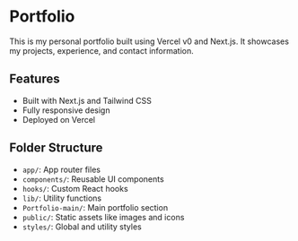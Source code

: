 # Portfolio

This is my personal portfolio built using Vercel v0 and Next.js. It showcases my projects, experience, and contact information.

## Features
- Built with Next.js and Tailwind CSS
- Fully responsive design
- Deployed on Vercel

## Folder Structure
- `app/`: App router files
- `components/`: Reusable UI components
- `hooks/`: Custom React hooks
- `lib/`: Utility functions
- `Portfolio-main/`: Main portfolio section
- `public/`: Static assets like images and icons
- `styles/`: Global and utility styles
